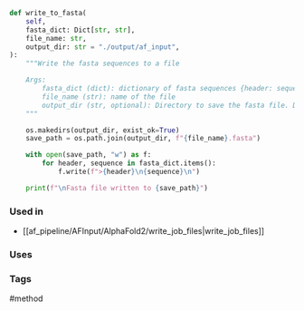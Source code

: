 ```python
def write_to_fasta(
	self,
	fasta_dict: Dict[str, str],
	file_name: str,
	output_dir: str = "./output/af_input",
):
	"""Write the fasta sequences to a file

	Args:
		fasta_dict (dict): dictionary of fasta sequences {header: sequence}
		file_name (str): name of the file
		output_dir (str, optional): Directory to save the fasta file. Defaults to "./output/af_input".
	"""

	os.makedirs(output_dir, exist_ok=True)
	save_path = os.path.join(output_dir, f"{file_name}.fasta")

	with open(save_path, "w") as f:
		for header, sequence in fasta_dict.items():
			f.write(f">{header}\n{sequence}\n")

	print(f"\nFasta file written to {save_path}")
```

### Used in
- [[af_pipeline/AFInput/AlphaFold2/write_job_files|write_job_files]]

### Uses


### Tags
#method